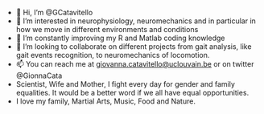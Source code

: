 - 👋 Hi, I’m @GCatavitello
- 👀 I’m interested in neurophysiology, neuromechanics and in particular in how we move in different environments and conditions
- 🌱 I’m constantly improving my R and Matlab coding knowledge
- 💞️ I’m looking to collaborate on different projects from gait analysis, like gait events recognition, to neuromechanics of locomotion. 
- 📫 You can reach me at giovanna.catavitello@uclouvain.be or on twitter @GionnaCata
- Scientist, Wife and Mother, I fight every day for gender and family equalities. It would be a better word if we all have equal opportunities.
- I love my family, Martial Arts, Music, Food and Nature. 

<!---
GCatavitello/GCatavitello is a ✨ special ✨ repository because its `README.md` (this file) appears on your GitHub profile.
You can click the Preview link to take a look at your changes.
--->
